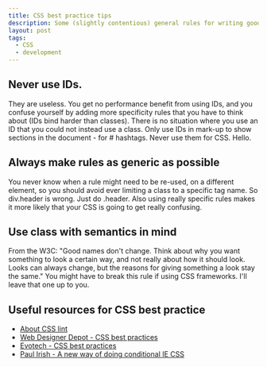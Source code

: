 ```yaml
---
title: CSS best practice tips
description: Some (slightly contentious) general rules for writing good CSS.
layout: post
tags:
  - CSS
  - development
---
```


Never use IDs.
---

They are useless. You get no performance benefit from using IDs, and you confuse yourself by
adding more specificity rules that you have to think about (IDs bind harder than classes).
There is no situation where you use an ID that you could not instead use a class. Only use IDs
in mark-up to show sections in the document - for # hashtags. Never use them for CSS. Hello.

Always make rules as generic as possible
---

You never know when a rule might need to be re-used, on a different element, so you should avoid
ever limiting a class to a specific tag name. So div.header is wrong. Just do .header. Also
using really specific rules makes it more likely that your CSS is going to get really confusing.

Use class with semantics in mind
---

From the W3C: "Good names don't change. Think about why you want something to look a certain way,
and not really about how it should look. Looks can always change, but the reasons for giving
something a look stay the same." You might have to break this rule if using CSS frameworks.
I'll leave that one up to you.

Useful resources for CSS best practice
---

 - [About CSS lint](http://csslint.net/about.html)
 - [Web Designer Depot - CSS best practices](http://www.webdesignerdepot.com/2009/05/10-best-css-practices-to-improve-your-code/)
 - [Evotech - CSS best practices](http://www.evotech.net/blog/2007/04/css-best-practices/)
 - [Paul Irish - A new way of doing conditional IE CSS](http://paulirish.com/2008/conditional-stylesheets-vs-css-hacks-answer-neither/)
